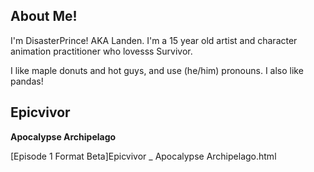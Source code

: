 ## About Me!

I'm DisasterPrince! AKA Landen. I'm a 15 year old artist and character animation practitioner who lovesss Survivor.

I like maple donuts and hot guys, and use (he/him) pronouns. I also like pandas!

## Epicvivor

<b>Apocalypse Archipelago</b>

[Episode 1 Format Beta]Epicvivor _ Apocalypse Archipelago.html
